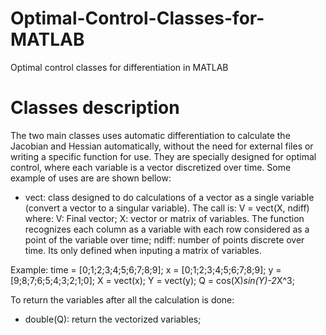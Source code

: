 # Optimal-Control-Classes-for-MATLAB
Optimal control classes for differentiation in MATLAB

# Classes description
The two main classes uses automatic differentiation to calculate the Jacobian and Hessian automatically, without the need for external files or writing a specific function for use. They are specially designed for optimal control, where each variable is a vector discretized over time. Some example of uses are are shown bellow:

- vect: class designed to do calculations of a vector as a single variable (convert a vector to a singular variable). The call is:
     V = vect(X, ndiff)
     where:
          V: Final vector;
          X: vector or matrix of variables. 
          The function recognizes each column as a variable with each row considered as a point of the variable over time;
          ndiff: number of points discrete over time. Its only defined when inputing a matrix of variables.
 
 Example:
      time = [0;1;2;3;4;5;6;7;8;9];
      x = [0;1;2;3;4;5;6;7;8;9];
      y = [9;8;7;6;5;4;3;2;1;0];
      X = vect(x);
      Y = vect(y);
      Q = cos(X)*sin(Y)-2*X^3;
      
To return the variables after all the calculation is done:

- double(Q): return the vectorized variables;

